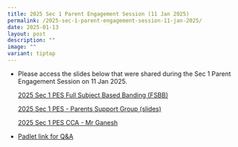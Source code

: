 ```yaml
---
title: 2025 Sec 1 Parent Engagement Session (11 Jan 2025)
permalink: /2025-sec-1-parent-engagement-session-11-jan-2025/
date: 2025-01-13
layout: post
description: ""
image: ""
variant: tiptap
---
```

<ul data-tight="true" class="tight">
<li>
<p>Please access the slides below that were shared during the Sec 1 Parent
Engagement Session on 11 Jan 2025.</p>
<p></p>
<p><a href="/files/2025_Sec_1_PES_Full_Subject_Based_Banding___Mr_Tang.pdf" rel="noopener nofollow" target="_blank">2025 Sec 1 PES Full Subject Based Banding (FSBB)</a>
</p>
<p><a href="/files/2025_Sec_1_PES___Parents_Support_Group_Slides.pdf" rel="noopener nofollow" target="_blank">2025 Sec 1 PES - Parents Support Group (slides)</a>
</p>
<p><a href="/files/2025_Sec_1_PES_CCA___Mr_Ganesh_V2.pdf" rel="noopener nofollow" target="_blank">2025 Sec 1 PES CCA - Mr Ganesh</a>
</p>
<p></p>
</li>
<li>
<p><a href="https://yuanchingsec.padlet.org/lai_weng_keong/sec-1-parents-engagement-session-11th-jan-2025-gkrpjjnyowjossa6" rel="noopener nofollow" target="_blank">Padlet link for Q&amp;A</a>
</p>
</li>
</ul>
<p></p>